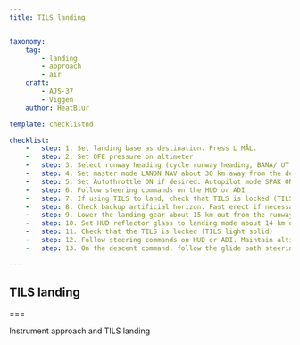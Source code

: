 ```yaml
---
title: TILS landing


taxonomy:
    tag:
        - landing 
        - approach
        - air
    craft:
        - AJS-37
        - Viggen
    author: HeatBlur

template: checklistnd

checklist:
    -   step: 1. Set landing base as destination. Press L MÅL. 
    -   step: 2. Set QFE pressure on altimeter 
    -   step: 3. Select runway heading (cycle runway heading, BANA/ UT (OUT) and press LS) 
    -   step: 4. Set master mode LANDN NAV about 30 km away from the destination 
    -   step: 5. Set Autothrottle ON if desired. Autopilot mode SPAK ON. 
    -   step: 6. Follow steering commands on the HUD or ADI 
    -   step: 7. If using TILS to land, check that TILS is locked (TILS light lit) and used after the LB turn is complete. If using a short approach set master mode to LANDN P/O and then return the master mode selector to LANDN NAV in order to select the touchdown point LF as destination. 
    -   step: 8. Check backup artificial horizon. Fast erect if necessary. 
    -   step: 9. Lower the landing gear about 15 km out from the runway 
    -   step: 10. Set HUD reflector glass to landing mode about 14 km out. 
    -   step: 11. Check that the TILS is locked (TILS light solid) 
    -   step: 12. Follow steering commands on HUD or ADI. Maintain altitude and airspeed. The glideslope should be intercepted about 10 km from the runway. 
    -   step: 13. On the descent command, follow the glide path steering commands in the HUD and ADI. 14. If desired, set AFK mode 3 (α 15.5) 15. On touchdown, follow normal landing procedures.

---
```


## TILS landing  

===

Instrument approach and TILS landing 
